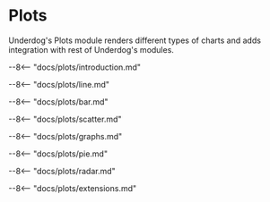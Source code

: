 # Plots

Underdog's Plots module renders different types of charts and adds integration with rest of Underdog's modules.

--8<-- "docs/plots/introduction.md"

--8<-- "docs/plots/line.md"

--8<-- "docs/plots/bar.md"

--8<-- "docs/plots/scatter.md"

--8<-- "docs/plots/graphs.md"

--8<-- "docs/plots/pie.md"

--8<-- "docs/plots/radar.md"

--8<-- "docs/plots/extensions.md"